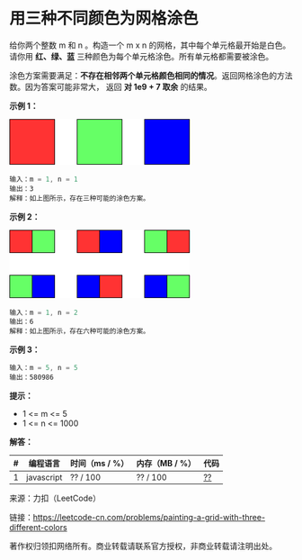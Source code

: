 # 用三种不同颜色为网格涂色

给你两个整数 m 和 n 。构造一个 m x n 的网格，其中每个单元格最开始是白色。请你用 **红、绿、蓝** 三种颜色为每个单元格涂色。所有单元格都需要被涂色。

涂色方案需要满足：**不存在相邻两个单元格颜色相同的情况**。返回网格涂色的方法数。因为答案可能非常大， 返回 **对 1e9 + 7 取余** 的结果。

**示例 1：**

![示例1](./eg1.png)

``` javascript
输入：m = 1, n = 1
输出：3
解释：如上图所示，存在三种可能的涂色方案。
```

**示例 2：**

![示例2](./eg2.png)

``` javascript
输入：m = 1, n = 2
输出：6
解释：如上图所示，存在六种可能的涂色方案。
```

**示例 3：**

``` javascript
输入：m = 5, n = 5
输出：580986
```

**提示：**

- 1 <= m <= 5
- 1 <= n <= 1000

**解答：**

**#**|**编程语言**|**时间（ms / %）**|**内存（MB / %）**|**代码**
--|--|--|--|--
1|javascript|?? / 100|?? / 100|[??](./javascript/ac_v1.js)

来源：力扣（LeetCode）

链接：https://leetcode-cn.com/problems/painting-a-grid-with-three-different-colors

著作权归领扣网络所有。商业转载请联系官方授权，非商业转载请注明出处。
